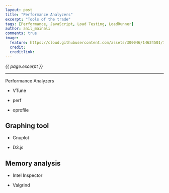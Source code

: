 ```yaml
---
layout: post
title: "Performance Analyzers"
excerpt: "Tools of the trade"
tags: [Performance, JavaScript, Load Testing, LoadRunner]
author: anil_mainali
comments: true
image:
  feature: https://cloud.githubusercontent.com/assets/300046/14624501/7a0d4f94-0598-11e6-94ed-5476fc4188d9.jpg
  credit: 
  creditlink: 
---
```

<i>{{ page.excerpt }}</i>
<hr />

Performance Analyzers 

* VTune

* perf


* oprofile

## Graphing tool

* Gnuplot

* D3.js


## Memory analysis 

* Intel Inspector 

* Valgrind
